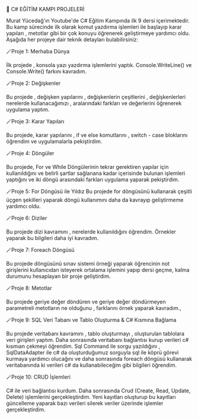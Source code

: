 💫  C# EĞİTİM KAMPI PROJELERİ  

Murat Yücedağ'ın Youtube'de C# Eğitim Kampında ilk 9 dersi  içerimektedir. Bu kamp sürecinde ilk olarak komut yazdırma işlemleri ile başlayıp karar yapıları , metotlar gibi 
bir çok konuyu öğrenerek geliştirmeye yardımcı oldu. Aşağıda her projeye dair teknik detayları bulabilirsiniz:

🪄Proje 1: Merhaba Dünya

İlk projede , konsola yazı yazdırma işlemlerini yaptık. Console.WriteLine() ve Console.Write() farkını kavradım.

🪄Proje 2: Değişkenler

Bu projede , değişken yapılarını , değişkenlerin çeşitlerini , değişkenlerleri nerelerde kullanacağımızı , aralarındaki farkları ve değerlerini  öğrenerek uygulama yaptım.

🪄Proje 3: Karar Yapıları

Bu projede, karar yapılarını , if ve else komutlarını , switch - case bloklarını öğrendim ve uygulamalarla pekiştirdim.

🪄Proje 4: Döngüler

Bu projede, For ve While Döngülerinin tekrar gerektiren yapılar için kullanıldığını ve belirli şartlar sağlanana kadar içerisinde bulunan işlemleri yaptığını ve iki döngü 
arasındaki farkları uygulama yaparak pekiştirdim.

🪄Proje 5: For Döngüsü ile Yıldız
Bu projede for döngüsünü kullanarak çeşitli üçgen şekilleri yaparak döngü kullanımını daha da kavrayıp geliştirmeme yardımcı oldu.

🪄Proje 6: Diziler

Bu projede  dizi kavramını , nerelerde kullanıldığını öğrendim. Örnekler yaparak bu bilgileri daha iyi kavradım.

🪄Proje 7: Foreach Döngüsü

Bu projede döngüsünü sınav sistemi örneği yaparak öğrencinin  not girişlerini kullanıcıdan isteyerek ortalama işlemini yapıp dersi geçme, kalma durumunu hesaplayan bir proje geliştirdim.

🪄Proje 8: Metotlar 

Bu projede geriye değer döndüren ve geriye değer döndürmeyen parametreli metotların ne olduğunu , farklarını örnek yaparak kavradım.,

🪄Proje 9: SQL Veri Tabanı ve Tablo Oluşturma & C# Kısmına Bağlama

Bu projede  veritabanı kavramını ,  tablo oluşturmayı , oluşturulan tablolara veri girişleri yaptım. Daha sonrasında veritabanı bağlantısı kurup verileri c# kısmıan çekmeyi öğrendim. 
Sql Command ile sorgu yazıldığını ,  SqlDataAdapter ile c# da oluşturduğumuz sorguyla sql ile köprü görevi kurmaya yardımcı olucağını ve daha sonrasında foreach döngüsü kullanarak veritabanında ki
verileri c# da kullanabileceğim gibi bilgileri öğrendim.

🪄Proje 10: CRUD İşlemleri

C# ile veri bağlantısı kurdum. Daha sonrasında Crud (Create, Read, Update, Delete) işlemlerini gerçekleştirdim.
Yeni kayıtları oluşturup bu kayıtları güncelleme yaparak bazı verileri silerek veriler üzerinde işlemler gerçekleştirdim.




